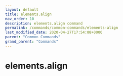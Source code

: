 ```yaml
---
layout: default
title: elements.align 
nav_order: 10
description: elements.align command
permalink: /commands/common-commands/elements-align
last_modified_date: 2020-04-27T17:54:08+0000
parent: "Common Commands"
grand_parent: "Commands"
---
```


# elements.align
